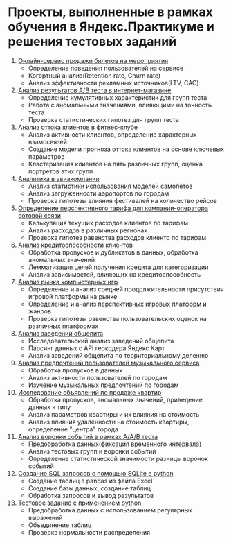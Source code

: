 # Проекты, выполненные в рамках обучения в Яндекс.Практикуме и решения тестовых заданий
1. [Онлайн-сервис продажи билетов на мероприятия](https://github.com/sergeipm/tickets_service)
	- Определение поведения пользователей на сервисе
	- Когортный анализ(Retention rate, Churn rate)
	- Анализ эффективности рекламных источников(LTV, CAC)
2. [Анализ результатов A/B теста в интернет-магазине](https://github.com/sergeipm/AB_test_online_shop)
	- Определение кумулятивных характеристик для групп теста
	- Работа с аномальными значениями, влияющими на точность теста
	- Проверка статистических гипотез для групп теста
3. [Анализ оттока клиентов в фитнес-клубе](https://github.com/sergeipm/fintess_club)
	- Анализ активности клиентов, определение характерных взамосвязей
	- Создание модели прогноза оттока клиентов на основе ключевых параметров
	- Кластеризация клиентов на пять различных групп, оценка портретов этих групп
4. [Аналитика в авиакомпании](https://github.com/sergeipm/airlines)
	- Анализ статистики использования моделей самолётов
	- Анализ загруженности аэропортов по городам
	- Проверка гипотезы влияния фестивалей на количество рейсов
5. [Определение перспективного тарифа для компании-оператора сотовой связи](https://github.com/sergeipm/call_operator_best_tariff)
	- Калькуляция текущих расходов клиентов по тарифам
	- Анализ расходов в различных регионах
	- Проверка гипотез равенства расходов клиенто по тарифам
6. [Анализ кредитоспособности клиентов](https://github.com/sergeipm/credit_project)
	- Обработка пропусков и дубликатов в данных, обработка аномальных значений
	- Лемматизация целей получения кредита для категоризации
	- Анализ зависимостей, влияющих на кредитоспособность
7. [Анализ рынка компьютерных игр](https://github.com/sergeipm/games_research)
	- Определение и анализ средней продолжительности присутствия игровой платформы на рынке
	- Определение и анализ перспективных игровых платформ и жанров
	- Проверка гипотезы равенства пользовательских оценок на различных платформах
8. [Анализ заведений общепита](https://github.com/sergeipm/catering_data)
	- Исследовательский анализ заведений общепита
	- Парсинг данных с API геокодера Яндекс Карт
	- Анализ заведений общепита по территориальному делению
9. [Анализ предпочтений пользователей музыкального сервиса](https://github.com/sergeipm/music_service)
	- Обработка пропусков в данных
	- Анализ активности пользователей по городам
	- Изучение музыкальных предпочтений по городам
10. [Исследование объявлений по продаже квартир](https://github.com/sergeipm/real_estate)
	- Обработка пропусков, аномальных значений, приведение данных к типу
	- Анализ параметров квартиры и их влияния на стоимость
	- Анализ влияния удалённости на стоимость квартиры, определение "центра" города
11. [Анализ воронки событий в рамках А/A/B теста](https://github.com/sergeipm/sales_funnel_a_b_test)
	- Предобработка данных(фиксация временного интервала)
	- Анализ тестовых групп и воронки событий
	- Определение статистической значимости разницы воронок событий
12. [Создание SQL запросов с помощью SQLite в python](https://github.com/sergeipm/sqlite3_queries)
	- Создание таблиц в pandas из файла Excel
	- Создание базы данных, создание таблиц
	- Обработка запросов и вывод результатов
13. [Тестовое задание с применением python](https://github.com/sergeipm/python_test_task)
	- Предобработка данных с использованием регулярных выражений
	- Объединение таблиц
	- Проверка нормальности распределения
